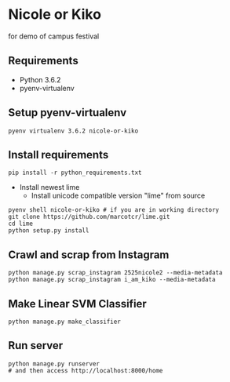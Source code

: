 # Nicole or Kiko

for demo of campus festival

## Requirements

- Python 3.6.2
- pyenv-virtualenv

## Setup pyenv-virtualenv

``` shell
pyenv virtualenv 3.6.2 nicole-or-kiko
```

## Install requirements

```shell
pip install -r python_requirements.txt
```

- Install newest lime
  - Install unicode compatible version "lime" from source
  
``` shell
pyenv shell nicole-or-kiko # if you are in working directory
git clone https://github.com/marcotcr/lime.git
cd lime
python setup.py install
```

## Crawl and scrap from Instagram

``` shell
python manage.py scrap_instagram 2525nicole2 --media-metadata
python manage.py scrap_instagram i_am_kiko --media-metadata
```

## Make Linear SVM Classifier

``` shell
python manage.py make_classifier
```

## Run server

``` shell
python manage.py runserver
# and then access http://localhost:8000/home
```
